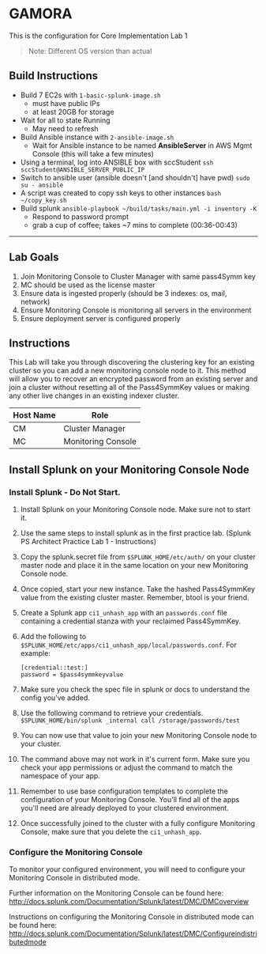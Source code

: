 # GAMORA

This is the configuration for Core Implementation Lab 1
> Note: Different OS version than actual

## Build Instructions
- Build 7 EC2s with `1-basic-splunk-image.sh`
    - must have public IPs
    - at least 20GB for storage
- Wait for all to state Running
    - May need to refresh
- Build Ansible instance with `2-ansible-image.sh`
    - Wait for Ansible instance to be named **AnsibleServer** in AWS Mgmt Console (this will take a few minutes)
- Using a terminal, log into ANSIBLE box with sccStudent
    `ssh sccStudent@ANSIBLE_SERVER_PUBLIC_IP`
- Switch to ansible user (ansible doesn't [and shouldn't] have pwd)
    `sudo su - ansible`
- A script was created to copy ssh keys to other instances
    `bash ~/copy_key.sh`
- Build splunk
    `ansible-playbook ~/build/tasks/main.yml -i inventory -K`
    - Respond to password prompt
    - grab a cup of coffee; takes ~7 mins to complete (00:36-00:43)
---
## Lab Goals
1. Join Monitoring Console to Cluster Manager with same pass4Symm key
1. MC should be used as the license master
1. Ensure data is ingested properly (should be 3 indexes: os, mail, network)
1. Ensure Monitoring Console is monitoring all servers in the environment
1. Ensure deployment server is configured properly

## Instructions

This Lab will take you through discovering the clustering key for an existing cluster so you can add a new monitoring console node to it. This method will allow you to recover an encrypted password from an existing server and join a cluster without resetting all of the Pass4SymmKey values or making any other live changes in an existing indexer cluster.

| Host Name| Role |
|------|------|
| CM | Cluster Manager |
| MC | Monitoring Console |

## Install Splunk on your Monitoring Console Node

### Install Splunk - Do Not Start.

1. Install Splunk on your Monitoring Console node. Make sure not to start it.
2. Use the same steps to install splunk as in the first practice lab. (Splunk PS Architect Practice Lab 1 - Instructions)
3. Copy the splunk.secret file from `$SPLUNK_HOME/etc/auth/` on your cluster master node and place it in the same location on your new Monitoring Console node.
4. Once copied, start your new instance.
Take the hashed Pass4SymmKey value from the existing cluster master. Remember, btool is your friend.
5. Create a Splunk app `ci1_unhash_app` with an `passwords.conf` file containing a credential stanza with your reclaimed Pass4SymmKey.
6. Add the following to `$SPLUNK_HOME/etc/apps/ci1_unhash_app/local/passwords.conf`.
For example:

    ```
    [credential::test:]
    password = $pass4symmkeyvalue
    ```

7. Make sure you check the spec file in splunk or docs to understand the config you've added.
8. Use the following command to retrieve your credentials.
`$SPLUNK_HOME/bin/splunk _internal call /storage/passwords/test`
9. You can now use that value to join your new Monitoring Console node to your cluster.
10. The command above may not work in it's current form. Make sure you check your app permissions or adjust the command to match the namespace of your app.
11. Remember to use base configuration templates to complete the configuration of your Monitoring Console. You'll find all of the apps you'll need are already deployed to your clustered environment.
12. Once successfully joined to the cluster with a fully configure Monitoring Console, make sure that you delete the `ci1_unhash_app`.

### Configure the Monitoring Console
To monitor your configured environment, you will need to configure your Monitoring Console in distributed mode.

Further information on the Monitoring Console can be found here: http://docs.splunk.com/Documentation/Splunk/latest/DMC/DMCoverview

Instructions on configuring the Monitoring Console in distributed mode can be found here: http://docs.splunk.com/Documentation/Splunk/latest/DMC/Configureindistributedmode
